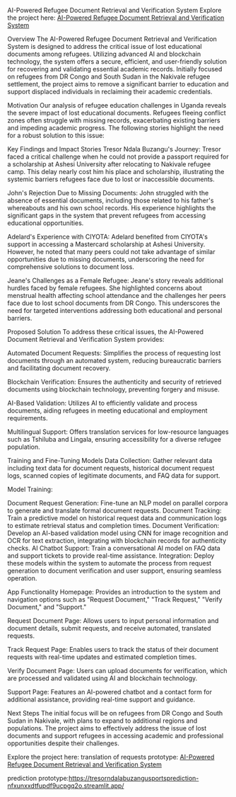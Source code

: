 AI-Powered Refugee Document Retrieval and Verification System
Explore the project here:
[AI-Powered Refugee Document Retrieval and Verification System](https://ai-powered-refugee-document-retrieval-and-verification-system.streamlit.app/)

Overview
The AI-Powered Refugee Document Retrieval and Verification System is designed to address the critical issue of lost educational documents among refugees. Utilizing advanced AI and blockchain technology, the system offers a secure, efficient, and user-friendly solution for recovering and validating essential academic records. Initially focused on refugees from DR Congo and South Sudan in the Nakivale refugee settlement, the project aims to remove a significant barrier to education and support displaced individuals in reclaiming their academic credentials.

Motivation
Our analysis of refugee education challenges in Uganda reveals the severe impact of lost educational documents. Refugees fleeing conflict zones often struggle with missing records, exacerbating existing barriers and impeding academic progress. The following stories highlight the need for a robust solution to this issue:

Key Findings and Impact Stories
Tresor Ndala Buzangu's Journey: Tresor faced a critical challenge when he could not provide a passport required for a scholarship at Ashesi University after relocating to Nakivale refugee camp. This delay nearly cost him his place and scholarship, illustrating the systemic barriers refugees face due to lost or inaccessible documents.

John's Rejection Due to Missing Documents: John struggled with the absence of essential documents, including those related to his father's whereabouts and his own school records. His experience highlights the significant gaps in the system that prevent refugees from accessing educational opportunities.

Adelard's Experience with CIYOTA: Adelard benefited from CIYOTA's support in accessing a Mastercard scholarship at Ashesi University. However, he noted that many peers could not take advantage of similar opportunities due to missing documents, underscoring the need for comprehensive solutions to document loss.

Jeane's Challenges as a Female Refugee: Jeane's story reveals additional hurdles faced by female refugees. She highlighted concerns about menstrual health affecting school attendance and the challenges her peers face due to lost school documents from DR Congo. This underscores the need for targeted interventions addressing both educational and personal barriers.

Proposed Solution
To address these critical issues, the AI-Powered Document Retrieval and Verification System provides:

Automated Document Requests: Simplifies the process of requesting lost documents through an automated system, reducing bureaucratic barriers and facilitating document recovery.

Blockchain Verification: Ensures the authenticity and security of retrieved documents using blockchain technology, preventing forgery and misuse.

AI-Based Validation: Utilizes AI to efficiently validate and process documents, aiding refugees in meeting educational and employment requirements.

Multilingual Support: Offers translation services for low-resource languages such as Tshiluba and Lingala, ensuring accessibility for a diverse refugee population.

Training and Fine-Tuning Models
Data Collection: Gather relevant data including text data for document requests, historical document request logs, scanned copies of legitimate documents, and FAQ data for support.

Model Training:

Document Request Generation: Fine-tune an NLP model on parallel corpora to generate and translate formal document requests.
Document Tracking: Train a predictive model on historical request data and communication logs to estimate retrieval status and completion times.
Document Verification: Develop an AI-based validation model using CNN for image recognition and OCR for text extraction, integrating with blockchain records for authenticity checks.
AI Chatbot Support: Train a conversational AI model on FAQ data and support tickets to provide real-time assistance.
Integration: Deploy these models within the system to automate the process from request generation to document verification and user support, ensuring seamless operation.

App Functionality
Homepage: Provides an introduction to the system and navigation options such as "Request Document," "Track Request," "Verify Document," and "Support."

Request Document Page: Allows users to input personal information and document details, submit requests, and receive automated, translated requests.

Track Request Page: Enables users to track the status of their document requests with real-time updates and estimated completion times.

Verify Document Page: Users can upload documents for verification, which are processed and validated using AI and blockchain technology.

Support Page: Features an AI-powered chatbot and a contact form for additional assistance, providing real-time support and guidance.

Next Steps
The initial focus will be on refugees from DR Congo and South Sudan in Nakivale, with plans to expand to additional regions and populations. The project aims to effectively address the issue of lost documents and support refugees in accessing academic and professional opportunities despite their challenges.

Explore the project here: 
translation of requests prototype: [AI-Powered Refugee Document Retrieval and Verification System](https://ai-powered-refugee-document-retrieval-and-verification-system.streamlit.app/)

prediction prototype:https://tresorndalabuzangusportsprediction-nfxunxxdtfupdf9ucpgq2o.streamlit.app/







